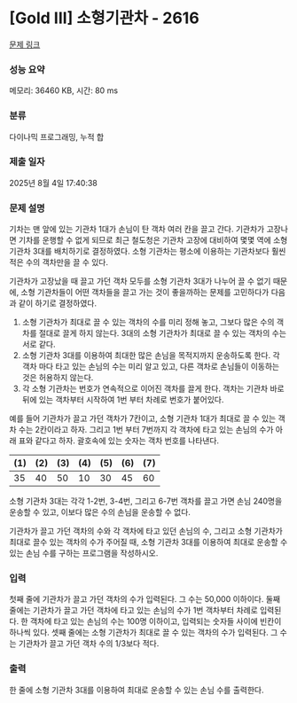 # [Gold III] 소형기관차 - 2616 

[문제 링크](https://www.acmicpc.net/problem/2616) 

### 성능 요약

메모리: 36460 KB, 시간: 80 ms

### 분류

다이나믹 프로그래밍, 누적 합

### 제출 일자

2025년 8월 4일 17:40:38

### 문제 설명

<p>기차는 맨 앞에 있는 기관차 1대가 손님이 탄 객차 여러 칸을 끌고 간다. 기관차가 고장나면 기차를 운행할 수 없게 되므로 최근 철도청은 기관차 고장에 대비하여 몇몇 역에 소형 기관차 3대를 배치하기로 결정하였다. 소형 기관차는 평소에 이용하는 기관차보다 훨씬 적은 수의 객차만을 끌 수 있다.</p>

<p>기관차가 고장났을 때 끌고 가던 객차 모두를 소형 기관차 3대가 나누어 끌 수 없기 때문에, 소형 기관차들이 어떤 객차들을 끌고 가는 것이 좋을까하는 문제를 고민하다가 다음과 같이 하기로 결정하였다.</p>

<ol>
	<li>소형 기관차가 최대로 끌 수 있는 객차의 수를 미리 정해 놓고, 그보다 많은 수의 객차를 절대로 끌게 하지 않는다. 3대의 소형 기관차가 최대로 끌 수 있는 객차의 수는 서로 같다.</li>
	<li>소형 기관차 3대를 이용하여 최대한 많은 손님을 목적지까지 운송하도록 한다. 각 객차 마다 타고 있는 손님의 수는 미리 알고 있고, 다른 객차로 손님들이 이동하는 것은 허용하지 않는다.</li>
	<li>각 소형 기관차는 번호가 연속적으로 이어진 객차를 끌게 한다. 객차는 기관차 바로 뒤에 있는 객차부터 시작하여 1번 부터 차례로 번호가 붙어있다.</li>
</ol>

<p>예를 들어 기관차가 끌고 가던 객차가 7칸이고, 소형 기관차 1대가 최대로 끌 수 있는 객차 수는 2칸이라고 하자. 그리고 1번 부터 7번까지 각 객차에 타고 있는 손님의 수가 아래 표와 같다고 하자. 괄호속에 있는 숫자는 객차 번호를 나타낸다.</p>

<table class="table table-bordered table-center-35 td-center th-center td-width-5">
	<thead>
		<tr>
			<th>(1)</th>
			<th>(2)</th>
			<th>(3)</th>
			<th>(4)</th>
			<th>(5)</th>
			<th>(6)</th>
			<th>(7)</th>
		</tr>
	</thead>
	<tbody>
		<tr>
			<td>35</td>
			<td>40</td>
			<td>50</td>
			<td>10</td>
			<td>30</td>
			<td>45</td>
			<td>60</td>
		</tr>
	</tbody>
</table>

<p>소형 기관차 3대는 각각 1-2번, 3-4번, 그리고 6-7번 객차를 끌고 가면 손님 240명을 운송할 수 있고, 이보다 많은 수의 손님을 운송할 수 없다.</p>

<p>기관차가 끌고 가던 객차의 수와 각 객차에 타고 있던 손님의 수, 그리고 소형 기관차가 최대로 끌수 있는 객차의 수가 주어질 때, 소형 기관차 3대를 이용하여 최대로 운송할 수 있는 손님 수를 구하는 프로그램을 작성하시오.</p>

### 입력 

 <p>첫째 줄에 기관차가 끌고 가던 객차의 수가 입력된다. 그 수는 50,000 이하이다. 둘째 줄에는 기관차가 끌고 가던 객차에 타고 있는 손님의 수가 1번 객차부터 차례로 입력된다. 한 객차에 타고 있는 손님의 수는 100명 이하이고, 입력되는 숫자들 사이에 빈칸이 하나씩 있다. 셋째 줄에는 소형 기관차가 최대로 끌 수 있는 객차의 수가 입력된다. 그 수는 기관차가 끌고 가던 객차 수의 1/3보다 적다.</p>

### 출력 

 <p>한 줄에 소형 기관차 3대를 이용하여 최대로 운송할 수 있는 손님 수를 출력한다.</p>

